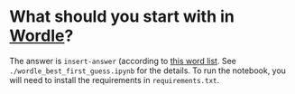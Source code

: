 # What should you start with in [Wordle](https://www.powerlanguage.co.uk/wordle/)?

The answer is `insert-answer` (according to
[this word list](https://sourceforge.net/projects/wordlist/files/speller/2020.12.07/wordlist-en_GB-ise-2020.12.07.zip/download).
See `./wordle_best_first_guess.ipynb` for the details.
To run the notebook, you will need to install the requirements in
`requirements.txt`.
